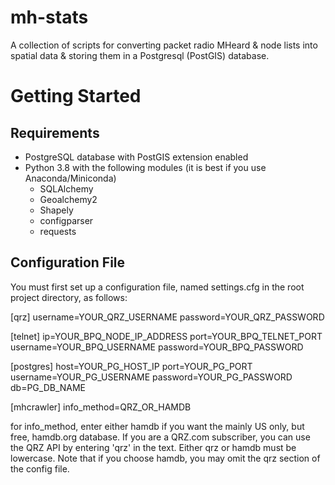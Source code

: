 # mh-stats
A collection of scripts for converting packet radio MHeard & node lists into spatial data & storing them in a Postgresql (PostGIS) database.

# Getting Started
## Requirements
- PostgreSQL database with PostGIS extension enabled
- Python 3.8 with the following modules (it is best if you use Anaconda/Miniconda)
  - SQLAlchemy
  - Geoalchemy2
  - Shapely
  - configparser
  - requests

## Configuration File
You must first set up a configuration file, named settings.cfg in the root project directory, as follows:

[qrz]
username=YOUR_QRZ_USERNAME
password=YOUR_QRZ_PASSWORD

[telnet]
ip=YOUR_BPQ_NODE_IP_ADDRESS
port=YOUR_BPQ_TELNET_PORT
username=YOUR_BPQ_USERNAME
password=YOUR_BPQ_PASSWORD

[postgres]
host=YOUR_PG_HOST_IP
port=YOUR_PG_PORT
username=YOUR_PG_USERNAME
password=YOUR_PG_PASSWORD
db=PG_DB_NAME

[mhcrawler]
info_method=QRZ_OR_HAMDB

for info_method, enter either hamdb if you want the mainly US only, but free, hamdb.org database. 
If you are a QRZ.com subscriber, you can use the QRZ API by entering 'qrz' in the text. Either
qrz or hamdb must be lowercase. Note that if you choose hamdb, you may omit the qrz section of
the config file.

